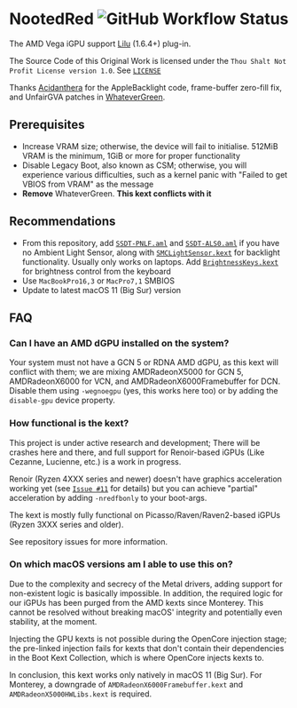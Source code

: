 # NootedRed ![GitHub Workflow Status](https://img.shields.io/github/actions/workflow/status/NootInc/NootedRed/main.yml?branch=master&logo=github&style=for-the-badge)

The AMD Vega iGPU support [Lilu](https://github.com/acidanthera/Lilu) (1.6.4+) plug-in.

The Source Code of this Original Work is licensed under the `Thou Shalt Not Profit License version 1.0`. See [`LICENSE`](https://github.com/NootInc/NootedRed/blob/master/LICENSE)

Thanks [Acidanthera](https://github.com/Acidanthera) for the AppleBacklight code, frame-buffer zero-fill fix, and UnfairGVA patches in [WhateverGreen](https://github.com/Acidanthera/WhateverGreen).

## Prerequisites

- Increase VRAM size; otherwise, the device will fail to initialise. 512MiB VRAM is the minimum, 1GiB or more for proper functionality
- Disable Legacy Boot, also known as CSM; otherwise, you will experience various difficulties, such as a kernel panic with "Failed to get VBIOS from VRAM" as the message
- **Remove** WhateverGreen. **This kext conflicts with it**

## Recommendations

- From this repository, add [`SSDT-PNLF.aml`](Assets/SSDT-PNLF.aml) and [`SSDT-ALS0.aml`](Assets/SSDT-ALS0.aml) if you have no Ambient Light Sensor, along with [`SMCLightSensor.kext`](https://github.com/Acidanthera/VirtualSMC) for backlight functionality. Usually only works on laptops. Add [`BrightnessKeys.kext`](https://github.com/Acidanthera/BrightnessKeys) for brightness control from the keyboard
- Use `MacBookPro16,3` or `MacPro7,1` SMBIOS
- Update to latest macOS 11 (Big Sur) version

## FAQ

### Can I have an AMD dGPU installed on the system?

Your system must not have a GCN 5 or RDNA AMD dGPU, as this kext will conflict with them; we are mixing AMDRadeonX5000 for GCN 5, AMDRadeonX6000 for VCN, and AMDRadeonX6000Framebuffer for DCN. Disable them using `-wegnoegpu` (yes, this works here too) or by adding the `disable-gpu` device property.

### How functional is the kext?

This project is under active research and development; There will be crashes here and there, and full support for Renoir-based iGPUs (Like Cezanne, Lucienne, etc.) is a work in progress.

Renoir (Ryzen 4XXX series and newer) doesn't have graphics acceleration working yet (see [`Issue #11`](https://github.com/NootInc/NootedRed/issues/11) for details) but you can achieve "partial" acceleration by adding `-nredfbonly` to your boot-args.

The kext is mostly fully functional on Picasso/Raven/Raven2-based iGPUs (Ryzen 3XXX series and older).

See repository issues for more information.

### On which macOS versions am I able to use this on?

Due to the complexity and secrecy of the Metal drivers, adding support for non-existent logic is basically impossible. In addition, the required logic for our iGPUs has been purged from the AMD kexts since Monterey. This cannot be resolved without breaking macOS' integrity and potentially even stability, at the moment.

Injecting the GPU kexts is not possible during the OpenCore injection stage; the pre-linked injection fails for kexts that don't contain their dependencies in the Boot Kext Collection, which is where OpenCore injects kexts to.

In conclusion, this kext works only natively in macOS 11 (Big Sur). For Monterey, a downgrade of `AMDRadeonX6000Framebuffer.kext` and `AMDRadeonX5000HWLibs.kext` is required.
